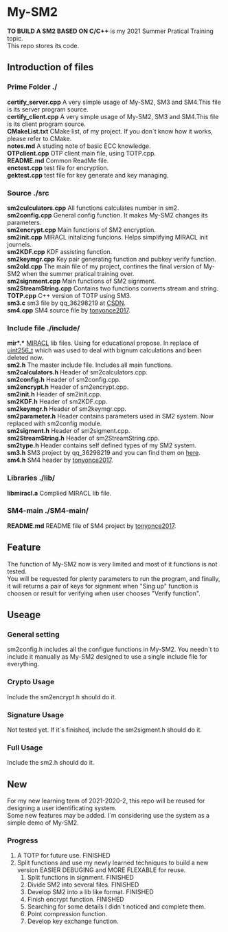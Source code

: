 # My-SM2

**TO BUILD A SM2 BASED ON C/C++** is my 2021 Summer Pratical Training topic.  
This repo stores its code.  

## Introduction of files

### Prime Folder ./

**certify_server.cpp** A very simple usage of My-SM2, SM3 and SM4.This file is its server program source.  
**certify_client.cpp** A very simple usage of My-SM2, SM3 and SM4.This file is its client program source.  
**CMakeList.txt** CMake list, of my project. If you don`t know how it works, please refer to CMake.  
**notes.md** A studing note of basic ECC knowledge.  
**OTPclient.cpp** OTP client main file, using TOTP.cpp.  
**README.md** Common ReadMe file.  
**enctest.cpp** test file for encryption.  
**gektest.cpp** test file for key generate and key managing.  

### Source ./src

**sm2culculators.cpp** All functions calculates number in sm2.  
**sm2config.cpp** General config function. It makes My-SM2 changes its parameters.  
**sm2encrypt.cpp** Main functions of SM2 encryption.  
**sm2init.cpp** MIRACL initalizing funcions. Helps simplifying MIRACL init journels.  
**sm2KDF.cpp** KDF assisting function.  
**sm2keymgr.cpp** Key pair generating function and pubkey verify function.  
**sm2old.cpp** The main file of my project, contines the final version of My-SM2 when the summer pratical training over.  
**sm2signment.cpp** Main functions of SM2 signment.  
**sm2StreamString.cpp** Contains two functions converts stream and string.  
**TOTP.cpp** C++ version of TOTP using SM3.  
**sm3.c** sm3 file by qq_36298219 at [CSDN](https://blog.csdn.net/qq_36298219/article/details/85926747).  
**sm4.cpp** SM4 source file by [tonyonce2017](https://github.com/tonyonce2017/SM4).  

### Include file ./include/

**mir\*.\*** [MIRACL](https://github.com/miracl/MIRACL) lib files. Using for educational propose. In replace of [uint256_t](https://github.com/calccrypto/uint256_t) which was used to deal with bignum calculations and been deleted now.  
**sm2.h** The master include file. Includes all main functions.  
**sm2calculators.h** Header of sm2calculators.cpp.  
**sm2config.h** Header of sm2config.cpp.  
**sm2encrypt.h** Header of sm2encrypt.cpp.  
**sm2init.h** Header of sm2init.cpp.  
**sm2KDF.h** Header of sm2KDF.cpp.  
**sm2keymgr.h** Header of sm2keymgr.cpp.  
**sm2parameter.h** Header contains parameters used in SM2 system. Now replaced with sm2config module.  
**sm2sigment.h** Header of sm2sigment.cpp.  
**sm2StreamString.h** Header of sm2StreamString.cpp.  
**sm2type.h** Header contains self defined types of my SM2 system.  
**sm3.h** SM3 project by qq_36298219 and you can find them on [here](https://blog.csdn.net/qq_36298219/article/details/85926747).  
**sm4.h** SM4 header by [tonyonce2017](https://github.com/tonyonce2017/SM4).  

### Libraries ./lib/

**libmiracl.a** Complied MIRACL lib file.  

### SM4-main ./SM4-main/

**README.md** README file of SM4 project by [tonyonce2017](https://github.com/tonyonce2017/SM4).

## Feature
The function of My-SM2 now is very limited and most of it functions is not tested.  
You will be requested for plenty parameters to run the program, and finally, it will returns a pair of keys for signment when "Sing up" function is choosen or result for verifying when user chooses "Verify function".  

## Useage

### General setting
sm2config.h includes all the configue functions in My-SM2. You needn`t to include it manually as My-SM2 designed to use a single include file for everything.  

### Crypto Usage
Include the sm2encrypt.h should do it.  

### Signature Usage
Not tested yet. If it`s finished, include the sm2sigment.h should do it.  

### Full Usage
Include the sm2.h should do it.

## New
For my new learning term of 2021-2020-2, this repo will be reused for designing a user identificating system.  
Some new features may be added. I`m considering use the system as a simple demo of My-SM2.  

### Progress

1. A TOTP for future use. FINISHED  
2. Split functions and use my newly learned techniques to build a new version EASIER DEBUGING and MORE FLEXABLE for reuse.
   1. Split functions in signment. FINISHED  
   2. Divide SM2 into several files. FINISHED
   3. Develop SM2 into a lib like format. FINISHED
   4. Finish encrypt function. FINISHED  
   5. Searching for some details I didn`t noticed and complete them.  
   6. Point compression function.  
   7. Develop key exchange function.  
